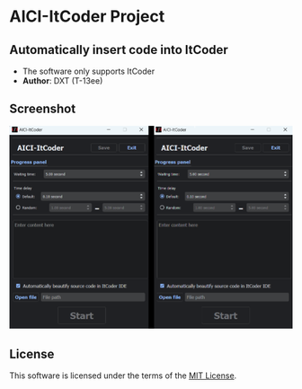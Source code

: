# AICI-ItCoder Project

## Automatically insert code into ItCoder

- The software only supports ItCoder
- **Author**: DXT (T-13ee)

## Screenshot

![Screenshot](AICI-ItCoder.png)

## License

This software is licensed under the terms of the [MIT License](LICENSE).
